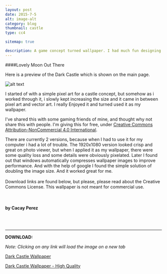 ```yaml
---
layout: post
date: 2015-7-5
alt: image-alt
category: blog
thumbnail: castle
type: cc4

sitemap: true

description: A game concept turned wallpaper. I had much fun designing it, and sort of got attached with it as well and ended up using it as my wallpaper.
---
```


####Lovely Moon Out There

Here is a preview of the Dark Castle which is shown on the main page.

![alt text](https://59a1a407a768420c120f97762b1b033bca34b478.googledrive.com/host/0ByHWDzyzOjn6flpPbHloZEt2cXJmY0FXdVNFckpLWlU2OWJ0b1NjNWtweGdnZzJrb1V4WWM/blog/dark_castle_blog_preview.png "Dark Castle")

I started of with a simple pixel art for a castle concept, but somehow as i worked through it, i slowly kept increasing the size and it came in between pixel art and vector art. I really
Enjoyed it and turned used it as my wallpaper.

I've shared this with some gaming friends of mine, and thought why not share this with people.
I'm giving this for free, under [Creative Commons Attribution-NonCommercial 4.0 International](http://creativecommons.org/licenses/by-nc/4.0/).

There are currently 2 versions, because when I had to use it for my computer i had a lot of trouble. The 1920x1080 version looked
crisp and great on photo viewer, but when I applied it as my wallpaper, there were some quality loss and some details were obviously pixelated.
Later I found out that windows automatically compresses wallpaper images to improve performance. And with the help of google I found the simple
solution of doubling the image size. And it worked great for me.
<br>
<br>
Download links are found below, but please, please read about the Creative Commons License. This wallpaper is not meant for commercial use.
<br>
<br>
<br>
<br>
**by Cacay Perez**

<br>
<br>
<hr>

**DOWNLOAD:**

*Note: Clicking on any link will load the image on a new tab*

<p><a href="https://59a1a407a768420c120f97762b1b033bca34b478.googledrive.com/host/0ByHWDzyzOjn6flpPbHloZEt2cXJmY0FXdVNFckpLWlU2OWJ0b1NjNWtweGdnZzJrb1V4WWM/blog/dark_castle_wallpaper.png"  target="_blank"> Dark Castle Wallpaper</a></p>
<p><a href="https://59a1a407a768420c120f97762b1b033bca34b478.googledrive.com/host/0ByHWDzyzOjn6flpPbHloZEt2cXJmY0FXdVNFckpLWlU2OWJ0b1NjNWtweGdnZzJrb1V4WWM/blog/dark_castle_wallpaper_2x.png" target="_blank"> Dark Castle Wallpaper - High Quality</a></p>
